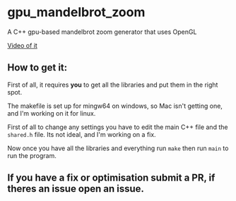 # gpu_mandelbrot_zoom
A C++ gpu-based mandelbrot zoom generator that uses OpenGL

[Video of it](github.com/WackyModer/gpu_mandelbrot_zoom/blob/main/showcase/480p_mand_zoom.mp4)



## How to get it:

First of all, it requires **you** to get all the libraries and put them in the right spot.

The makefile is set up for mingw64 on windows, so Mac isn't getting one, and I'm working on it for linux.


First of all to change any settings you have to edit the main C++ file and the `shared.h` file. Its not ideal, and I'm working on a fix.

Now once you have all the libraries and everything run `make` then run `main` to run the program.



## If you have a fix or optimisation submit a PR, if theres an issue open an issue.
